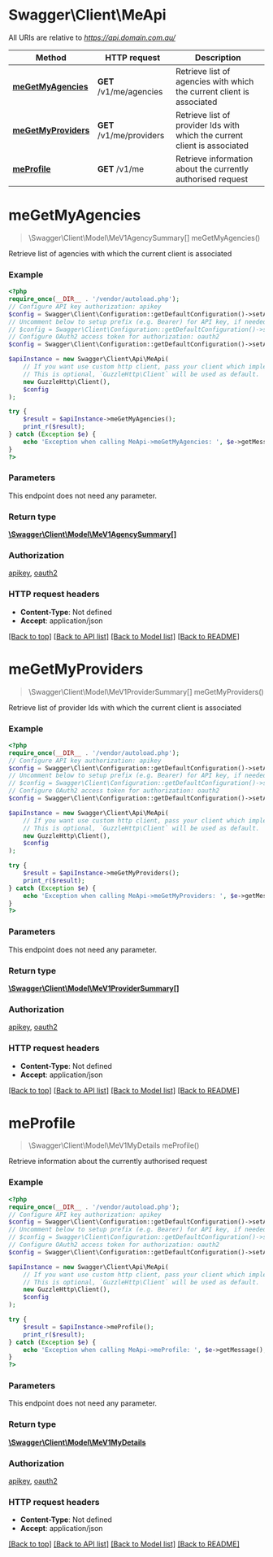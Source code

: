 # Swagger\Client\MeApi

All URIs are relative to *https://api.domain.com.au/*

Method | HTTP request | Description
------------- | ------------- | -------------
[**meGetMyAgencies**](MeApi.md#megetmyagencies) | **GET** /v1/me/agencies | Retrieve list of agencies with which the current client is associated
[**meGetMyProviders**](MeApi.md#megetmyproviders) | **GET** /v1/me/providers | Retrieve list of provider Ids with which the current client is associated
[**meProfile**](MeApi.md#meprofile) | **GET** /v1/me | Retrieve information about the currently authorised request

# **meGetMyAgencies**
> \Swagger\Client\Model\MeV1AgencySummary[] meGetMyAgencies()

Retrieve list of agencies with which the current client is associated

### Example
```php
<?php
require_once(__DIR__ . '/vendor/autoload.php');
// Configure API key authorization: apikey
$config = Swagger\Client\Configuration::getDefaultConfiguration()->setApiKey('x-api-key', 'YOUR_API_KEY');
// Uncomment below to setup prefix (e.g. Bearer) for API key, if needed
// $config = Swagger\Client\Configuration::getDefaultConfiguration()->setApiKeyPrefix('x-api-key', 'Bearer');
// Configure OAuth2 access token for authorization: oauth2
$config = Swagger\Client\Configuration::getDefaultConfiguration()->setAccessToken('YOUR_ACCESS_TOKEN');

$apiInstance = new Swagger\Client\Api\MeApi(
    // If you want use custom http client, pass your client which implements `GuzzleHttp\ClientInterface`.
    // This is optional, `GuzzleHttp\Client` will be used as default.
    new GuzzleHttp\Client(),
    $config
);

try {
    $result = $apiInstance->meGetMyAgencies();
    print_r($result);
} catch (Exception $e) {
    echo 'Exception when calling MeApi->meGetMyAgencies: ', $e->getMessage(), PHP_EOL;
}
?>
```

### Parameters
This endpoint does not need any parameter.

### Return type

[**\Swagger\Client\Model\MeV1AgencySummary[]**](../Model/MeV1AgencySummary.md)

### Authorization

[apikey](../../README.md#apikey), [oauth2](../../README.md#oauth2)

### HTTP request headers

 - **Content-Type**: Not defined
 - **Accept**: application/json

[[Back to top]](#) [[Back to API list]](../../README.md#documentation-for-api-endpoints) [[Back to Model list]](../../README.md#documentation-for-models) [[Back to README]](../../README.md)

# **meGetMyProviders**
> \Swagger\Client\Model\MeV1ProviderSummary[] meGetMyProviders()

Retrieve list of provider Ids with which the current client is associated

### Example
```php
<?php
require_once(__DIR__ . '/vendor/autoload.php');
// Configure API key authorization: apikey
$config = Swagger\Client\Configuration::getDefaultConfiguration()->setApiKey('x-api-key', 'YOUR_API_KEY');
// Uncomment below to setup prefix (e.g. Bearer) for API key, if needed
// $config = Swagger\Client\Configuration::getDefaultConfiguration()->setApiKeyPrefix('x-api-key', 'Bearer');
// Configure OAuth2 access token for authorization: oauth2
$config = Swagger\Client\Configuration::getDefaultConfiguration()->setAccessToken('YOUR_ACCESS_TOKEN');

$apiInstance = new Swagger\Client\Api\MeApi(
    // If you want use custom http client, pass your client which implements `GuzzleHttp\ClientInterface`.
    // This is optional, `GuzzleHttp\Client` will be used as default.
    new GuzzleHttp\Client(),
    $config
);

try {
    $result = $apiInstance->meGetMyProviders();
    print_r($result);
} catch (Exception $e) {
    echo 'Exception when calling MeApi->meGetMyProviders: ', $e->getMessage(), PHP_EOL;
}
?>
```

### Parameters
This endpoint does not need any parameter.

### Return type

[**\Swagger\Client\Model\MeV1ProviderSummary[]**](../Model/MeV1ProviderSummary.md)

### Authorization

[apikey](../../README.md#apikey), [oauth2](../../README.md#oauth2)

### HTTP request headers

 - **Content-Type**: Not defined
 - **Accept**: application/json

[[Back to top]](#) [[Back to API list]](../../README.md#documentation-for-api-endpoints) [[Back to Model list]](../../README.md#documentation-for-models) [[Back to README]](../../README.md)

# **meProfile**
> \Swagger\Client\Model\MeV1MyDetails meProfile()

Retrieve information about the currently authorised request

### Example
```php
<?php
require_once(__DIR__ . '/vendor/autoload.php');
// Configure API key authorization: apikey
$config = Swagger\Client\Configuration::getDefaultConfiguration()->setApiKey('x-api-key', 'YOUR_API_KEY');
// Uncomment below to setup prefix (e.g. Bearer) for API key, if needed
// $config = Swagger\Client\Configuration::getDefaultConfiguration()->setApiKeyPrefix('x-api-key', 'Bearer');
// Configure OAuth2 access token for authorization: oauth2
$config = Swagger\Client\Configuration::getDefaultConfiguration()->setAccessToken('YOUR_ACCESS_TOKEN');

$apiInstance = new Swagger\Client\Api\MeApi(
    // If you want use custom http client, pass your client which implements `GuzzleHttp\ClientInterface`.
    // This is optional, `GuzzleHttp\Client` will be used as default.
    new GuzzleHttp\Client(),
    $config
);

try {
    $result = $apiInstance->meProfile();
    print_r($result);
} catch (Exception $e) {
    echo 'Exception when calling MeApi->meProfile: ', $e->getMessage(), PHP_EOL;
}
?>
```

### Parameters
This endpoint does not need any parameter.

### Return type

[**\Swagger\Client\Model\MeV1MyDetails**](../Model/MeV1MyDetails.md)

### Authorization

[apikey](../../README.md#apikey), [oauth2](../../README.md#oauth2)

### HTTP request headers

 - **Content-Type**: Not defined
 - **Accept**: application/json

[[Back to top]](#) [[Back to API list]](../../README.md#documentation-for-api-endpoints) [[Back to Model list]](../../README.md#documentation-for-models) [[Back to README]](../../README.md)


